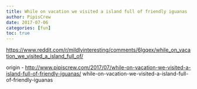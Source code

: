 ```yaml
---
title: While on vacation we visited a island full of friendly iguanas
author: PipisCrew
date: 2017-07-06
categories: [fun]
toc: true
---
```


https://www.reddit.com/r/mildlyinteresting/comments/6lgqex/while_on_vacation_we_visited_a_island_full_of/

origin - http://www.pipiscrew.com/2017/07/while-on-vacation-we-visited-a-island-full-of-friendly-iguanas/ while-on-vacation-we-visited-a-island-full-of-friendly-iguanas